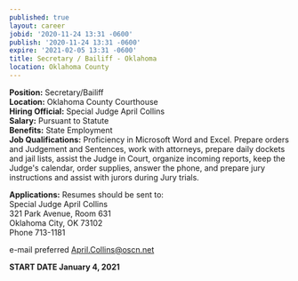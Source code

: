 ```yaml
---
published: true
layout: career
jobid: '2020-11-24 13:31 -0600'
publish: '2020-11-24 13:31 -0600'
expire: '2021-02-05 13:31 -0600'
title: Secretary / Bailiff - Oklahoma
location: Oklahoma County
---
```

**Position:** Secretary/Bailiff  
**Location:** Oklahoma County Courthouse  
**Hiring Official:** Special Judge April Collins  
**Salary:** Pursuant to Statute  
**Benefits:** State Employment  
**Job Qualifications:** Proficiency in Microsoft Word and Excel. Prepare orders and Judgement and Sentences, work with attorneys, prepare daily dockets and jail lists, assist the Judge in Court, organize incoming reports, keep the Judge's calendar, order supplies, answer the phone, and prepare jury instructions and assist with jurors during Jury trials.

**Applications:** Resumes should be sent to:  
Special Judge April Collins  
321 Park Avenue, Room 631  
Oklahoma City, OK  73102  
Phone 713-1181
 
e-mail preferred [April.Collins@oscn.net](mailto:April.Collins@oscn.net)

**START DATE January 4, 2021**
